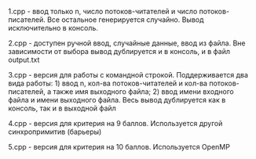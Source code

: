 
1.cpp - ввод только n, число потоков-читателей и число потоков-писателей. Все остальное генерируется случайно. Вывод исключительно в консоль.  

2.cpp - доступен ручной ввод, случайные данные, ввод из файла. Вне зависимости от выбора вывод дублируется и в консоль, и в файл output.txt  

3.cpp - версия для работы с командной строкой. Поддерживается два вида работы: 1) ввод n, кол-ва потоков-читателей и кол-ва потоков-писателей, а также имя выходного файла; 2) ввод имени входного файла и имени выходного файла. Весь вывод дублируется как в консоль, так и в выходной файл  

4.cpp - версия для критерия на 9 баллов. Используется другой синхропримитив (барьеры)  

5.cpp - версия для критерия на 10 баллов. Используется OpenMP
